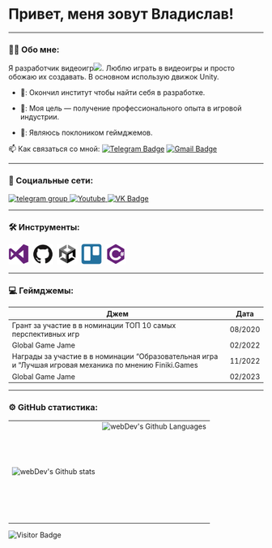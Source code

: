 # Привет, меня зовут Владислав!

---

### :man_technologist: Обо мне:

Я разработчик видеоигр<img src="https://media.giphy.com/media/WUlplcMpOCEmTGBtBW/giphy.gif" width="30px">. Люблю играть в видеоигры и просто обожаю их создавать. В основном использую движок Unity. 

- 📖: Окончил институт чтобы найти себя в разработке.

- 🍰: Моя цель — получение профессионального опыта в игровой индустрии.

- 🧉: Являюсь поклоником геймджемов.

:mailbox: Как связаться со мной: [![Telegram Badge](https://img.shields.io/badge/-Yurusanai-blue?style=flat&logo=Telegram&logoColor=white)](https://t.me/Yurusanai_74) [![Gmail Badge](https://img.shields.io/badge/-Gmail-red?style=flat&logo=Gmail&logoColor=white)](mailto:virtual.macintosh.exe@gmail.com)

---

### 🤝 Социальные сети:

  <div id="badges">
    <a href="https://t.me/Yurusanai_74" target="_blank">
      <img src="https://cdn-icons-png.flaticon.com/512/2111/2111646.png" width="40" height="40" alt="telegram group" />
    </a>
    <a href="https://www.youtube.com/channel/UCll40cB7wh-_kLG0QSmGBfA" target="_blank">
      <img src="https://cdn-icons-png.flaticon.com/512/3670/3670147.png" width="40" height="40" alt="Youtube"/>
    </a>
    <a href="https://vk.com/v.hentaiboy" target="_blank">
      <img src="https://cdn-icons-png.flaticon.com/512/145/145813.png" width="40" height="40" alt="VK Badge"/>
    </a>
  </div>

---

### 🛠 Инструменты:

<div>
  <img src="https://github.com/devicons/devicon/blob/master/icons/visualstudio/visualstudio-plain.svg" width="40" height="40"/>&nbsp;
  <img src="https://github.com/devicons/devicon/blob/master/icons/github/github-original.svg" width="40" height="40"/>&nbsp;
  <img src="https://github.com/devicons/devicon/blob/master/icons/unity/unity-original.svg" width="40" height="40"/>&nbsp;
  <img src="https://github.com/devicons/devicon/blob/master/icons/trello/trello-plain.svg" width="40" height="40"/>&nbsp;
  <img src="https://github.com/devicons/devicon/blob/master/icons/csharp/csharp-plain.svg" width="40" height="40"/>&nbsp;
</div>

---

### 💻 Геймджемы:

| Джем                                                            | Дата              |
| ----------------------------------------------------------------| :---------------: |
| Грант за участиe в в номинации ТОП 10 самых перспективных игр   |      08/2020      |
| Global Game Jame                                                |      02/2022      |
| Награды за участие в в номинации “Образовательная игра и “Лучшая игровая механика по мнению Finiki.Games                                 |      11/2022      |
| Global Game Jame                                                |      02/2023      |

---

### ⚙️ GitHub статистика:

<table>
  <tr>
    <td>
      <img align="left" src="http://github-readme-streak-stats.herokuapp.com?user=Vladislav-Grunistyu&theme=github_dark" alt="webDev's Github stats" />
    </td>
    <td>
      <img height="195px" align="right" alt="webDev's Github Languages" src="http://github-profile-summary-cards.vercel.app/api/cards/profile-details?username=Vladislav-Grunistyu&theme=github_dark" />
    </td>
  </tr>
</table>

![Visitor Badge](https://visitor-badge.laobi.icu/badge?page_id=Vladislav-Grunistyu)
